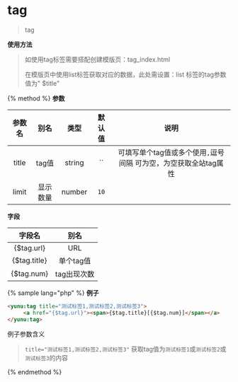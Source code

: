 # tag

> tag

**使用方法**

> 如使用tag标签需要搭配创建模版页：tag_index.html
>
> 在模版页中使用list标签获取对应的数据，此处需设置：list 标签的tag参数值为"
$title"

{% method %}
**参数**

|参数名|别名|类型|默认值|说明|
|:----:|:--:|:--:|:----:|:--:|
|title|tag值|string|``|可填写单个tag值或多个使用`,`逗号间隔 可为空，为空获取全站tag属性|
|limit|显示数量|number|`10`||

**字段**

|字段名|别名|
|:----:|:--:|
|{$tag.url}|URL|
|{$tag.title}|单个tag值|
|{$tag.num}|tag出现次数|

{% sample lang="php" %}
**例子**

```html
<yunu:tag title="测试标签1,测试标签2,测试标签3">
     <a href="{$tag.url}"><span>{$tag.title}[{$tag.num}]</span></a>
</yunu:tag>
```

例子参数含义

>`title="测试标签1,测试标签2,测试标签3"` 获取tag值为`测试标签1`或`测试标签2`或`测试标签3`的内容

{% endmethod %}
